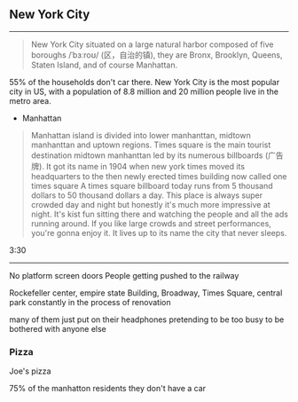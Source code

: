 ## New York City

<hr>

> New York City situated on a large natural harbor composed of five boroughs /ˈbɜːroʊ/ (区，自治的镇), they are Bronx, Brooklyn, Queens, Staten Island, and of course Manhattan.


55% of the households don't car there.
New York City is the most popular city in US, with a population of 8.8 million and 20 million people live in the metro area.


- Manhattan


> Manhattan island is divided into lower manhanttan, midtown manhanttan and uptown regions. Times square is the main tourist destination midtown manhanttan led by its numerous billboards (广告牌). It got its name in 1904 when new york times moved its headquarters to the then newly erected times building now called one times square A times square billboard today runs from 5 thousand dollars to 50 thousand dollars a day. This place is always super crowded day and night but honestly it's much more impressive at night. It's kist fun sitting there and watching the people and all the ads running around. If you like large crowds and street performances, you're gonna enjoy it. It lives up to its name the city that never sleeps.


3:30

<hr>


No platform screen doors
People getting pushed to the railway

Rockefeller center, empire state Building, Broadway, Times Square, central park
constantly in the process of renovation

many of them just put on their headphones pretending to be too busy to be bothered with anyone else

### Pizza

Joe's pizza


75% of the manhatton residents they don't have a car

